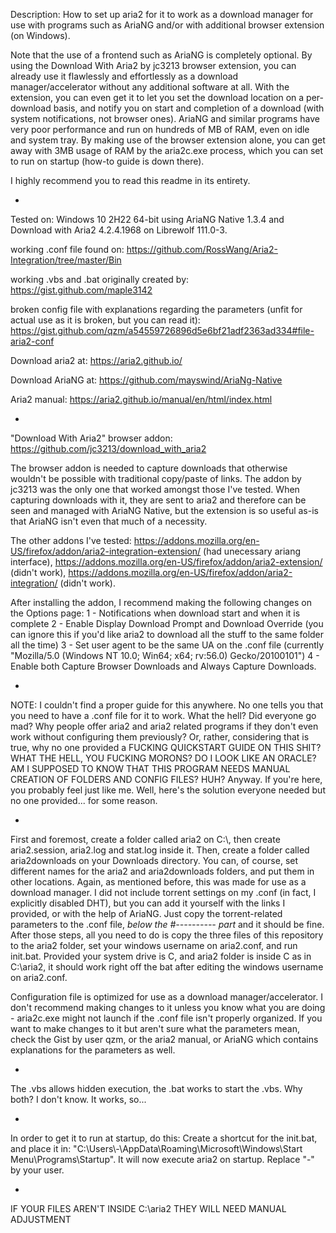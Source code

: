 Description: How to set up aria2 for it to work as a download manager for use with programs such as AriaNG and/or with additional browser extension (on Windows).

Note that the use of a frontend such as AriaNG is completely optional. By using the Download With Aria2 by jc3213 browser extension, you can already use it flawlessly and effortlessly as a download manager/accelerator without any additional software at all. With the extension, you can even get it to let you set the download location on a per-download basis, and notify you on start and completion of a download (with system notifications, not browser ones). AriaNG and similar programs have very poor performance and run on hundreds of MB of RAM, even on idle and system tray. By making use of the browser extension alone, you can get away with 3MB usage of RAM by the aria2c.exe process, which you can set to run on startup (how-to guide is down there).

I highly recommend you to read this readme in its entirety.

-

Tested on: Windows 10 2H22 64-bit using AriaNG Native 1.3.4 and Download with Aria2 
4.2.4.1968 on Librewolf 111.0-3.

working .conf file found on: https://github.com/RossWang/Aria2-Integration/tree/master/Bin

working .vbs and .bat originally created by: https://gist.github.com/maple3142

broken config file with explanations regarding the parameters (unfit for actual use as it is broken, but you can read it): https://gist.github.com/qzm/a54559726896d5e6bf21adf2363ad334#file-aria2-conf

Download aria2 at: https://aria2.github.io/

Download AriaNG at: https://github.com/mayswind/AriaNg-Native

Aria2 manual: https://aria2.github.io/manual/en/html/index.html

-

"Download With Aria2" browser addon: https://github.com/jc3213/download_with_aria2

The browser addon is needed to capture downloads that otherwise wouldn't be possible with traditional copy/paste of links. The addon by jc3213 was the only one that worked amongst those I've tested. When capturing downloads with it, they are sent to aria2 and therefore can be seen and managed with AriaNG Native, but the extension is so useful as-is that AriaNG isn't even that much of a necessity.

The other addons I've tested: https://addons.mozilla.org/en-US/firefox/addon/aria2-integration-extension/ (had unecessary ariang interface), https://addons.mozilla.org/en-US/firefox/addon/aria2-extension/ (didn't work), https://addons.mozilla.org/en-US/firefox/addon/aria2-integration/ (didn't work).

After installing the addon, I recommend making the following changes on the Options page:
1 - Notifications when download start and when it is complete
2 - Enable Display Download Prompt and Download Override (you can ignore this if you'd like aria2 to download all the stuff to the same folder all the time)
3 - Set user agent to be the same UA on the .conf file (currently "Mozilla/5.0 (Windows NT 10.0; Win64; x64; rv:56.0) Gecko/20100101")
4 - Enable both Capture Browser Downloads and Always Capture Downloads.

-

NOTE: I couldn't find a proper guide for this anywhere. No one tells you that you need to have a .conf file for it to work. What the hell?
Did everyone go mad? Why people offer aria2 and aria2 related programs if they don't even work without configuring them previously?
Or, rather, considering that is true, why no one provided a FUCKING QUICKSTART GUIDE ON THIS SHIT? WHAT THE HELL, YOU FUCKING MORONS?
DO I LOOK LIKE AN ORACLE? AM I SUPPOSED TO KNOW THAT THIS PROGRAM NEEDS MANUAL CREATION OF FOLDERS AND CONFIG FILES? HUH?
Anyway. If you're here, you probably feel just like me. Well, here's the solution everyone needed but no one provided... for some reason.

-

First and foremost, create a folder called aria2 on C:\\, then create aria2.session, aria2.log and stat.log inside it. Then, create a folder called aria2downloads on your Downloads directory. You can, of course, set different names for the aria2 and aria2downloads folders, and put them in other locations. Again, as mentioned before, this was made for use as a download manager. I did not include torrent settings on my .conf (in fact, I explicitly disabled DHT), but you can add it yourself with the links I provided, or with the help of AriaNG. Just copy the torrent-related parameters to the .conf file, *below the #---------- part* and it should be fine. After those steps, all you need to do is copy the three files of this repository to the aria2 folder, set your windows username on aria2.conf, and run init.bat. Provided your system drive is C, and aria2 folder is inside C as in C:\aria2, it should work right off the bat after editing the windows username on aria2.conf.

Configuration file is optimized for use as a download manager/accelerator. I don't recommend making changes to it unless you know what you are doing - aria2c.exe might not launch if the .conf file isn't properly organized. If you want to make changes to it but aren't sure what the parameters mean, check the Gist by user qzm, or the aria2 manual, or AriaNG which contains explanations for the parameters as well.

-

The .vbs allows hidden execution, the .bat works to start the .vbs. Why both? I don't know. It works, so...

-

In order to get it to run at startup, do this:
Create a shortcut for the init.bat, and place it in: "C:\Users\\-\AppData\Roaming\Microsoft\Windows\Start Menu\Programs\Startup".
It will now execute aria2 on startup. Replace "-" by your user.

-

IF YOUR FILES AREN'T INSIDE C:\aria2 THEY WILL NEED MANUAL ADJUSTMENT 
